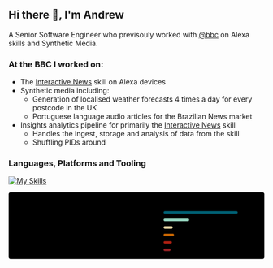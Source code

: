 ## Hi there 👋, I'm Andrew

A Senior Software Engineer who previsouly worked with [@bbc](https://www.github.com/bbc) on Alexa skills and Synthetic Media.

### At the BBC I worked on:

- The [Interactive News](https://www.amazon.co.uk/dp/B0957KX2C4) skill on Alexa devices
- Synthetic media including:
  - Generation of localised weather forecasts 4 times a day for every postcode in the UK
  - Portuguese language audio articles for the Brazilian News market
- Insights analytics pipeline for primarily the [Interactive News](https://www.amazon.co.uk/dp/B0957KX2C4) skill
  - Handles the ingest, storage and analysis of data from the skill
  - Shuffling PIDs around

### Languages, Platforms and Tooling

[![My Skills](https://skillicons.dev/icons?i=js,aws,bash,css,docker,gcp,git,github,html,jenkins,jest,linux,nodejs,postman,ts,vscode&perline=8)](https://skillicons.dev)

![GitHub stats](./stats/output.svg)
